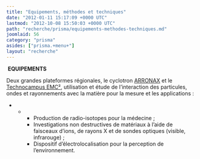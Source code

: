 ```yaml
---
title: "Equipements, méthodes et techniques"
date: "2012-01-11 15:17:09 +0000 UTC"
lastmod: "2012-10-08 15:50:03 +0000 UTC"
path: "recherche/prisma/equipements-methodes-techniques.md"
joomlaid: 56
category: "prisma"
asides: ["prisma.+menu+"]
layout: "recherche"
---
```

 **EQUIPEMENTS**

Deux grandes plateformes régionales, le cyclotron [ARRONAX](http://www.cyclotron-nantes.fr/ "Site web d'ARRONAX") et le [Technocampus EMC²](http://www.technocampusemc2.fr/ "Le site web du Technocampus EMC²"), utilisation et étude de l’interaction des particules, ondes et rayonnements avec la matière pour la mesure et les applications :

*   *   *   Production de radio-isotopes pour la médecine ;
        *   Investigations non destructives de matériaux à l’aide de faisceaux d’ions, de rayons X et de sondes optiques (visible, infrarouge) ;
        *   Dispositif d’électrolocalisation pour la perception de l’environnement.
